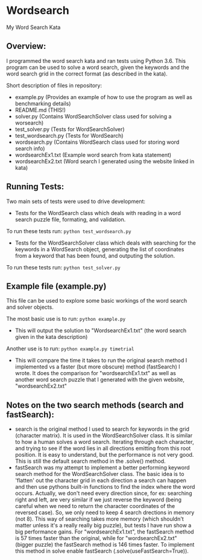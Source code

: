 # Wordsearch
My Word Search Kata

## Overview:
I programmed the word search kata and ran tests using Python 3.6. This program can be used to solve a word search, given the keywords and the word search grid in the correct format (as described in the kata).

Short description of files in repository:
- example.py (Provides an example of how to use the program as well as benchmarking details)
- README.md (THIS!)
- solver.py (Contains WordSearchSolver class used for solving a worsearch)
- test_solver.py (Tests for WordSearchSolver)
- test_wordsearch.py (Tests for WordSearch)
- wordsearch.py (Contains WordSearch class used for storing word search info)
- wordsearchEx1.txt (Example word search from kata statement)
- wordsearchEx2.txt (Word search I generated using the website linked in kata)


 

## Running Tests:
Two main sets of tests were used to drive development:
- Tests for the WordSearch class which deals with reading in a word search puzzle file, formating, and validation.

To run these tests run: `python test_wordsearch.py`

- Tests for the WordSearchSolver class which deals with searching for the keywords in a WordSearch object, generating the list of coordinates from a keyword that has been found, and outputing the solution.

To run these tests run: `python test_solver.py`

## Example file (example.py)
This file can be used to explore some basic workings of the word search and solver objects.

The most basic use is to run: `python example.py`
- This will output the solution to "WordsearchEx1.txt" (the word search given in the kata description)

Another use is to run: `python example.py timetrial`
- This will compare the time it takes to run the original search method I implemented vs a faster (but more obscure) method (fastSearch) I wrote.  It does the comparison for "wordsearchEx1.txt" as well as another word search puzzle that I generated with the given website, "wordsearchEx2.txt"

## Notes on the two search methods (search and fastSearch):
- search is the original method I used to search for keywords in the grid (character matrix).  It is used in the WordSearchSolver class.  It is similar to how a human solves a word search.  Iterating through each character, and trying to see if the word lies in all directions emitting from this root position.  It is easy to understand, but the performance is not very good.  This is still the default search method in the .solve() method.
- fastSearch was my attempt to implement a better performing keyword search method for the WordSearchSolver class.  The basic idea is to 'flatten' out the character grid in each direction a search can happen and then use pythons built-in functions to find the index where the word occurs.  Actually, we don't need every direction since, for ex: searching right and left, are very similar if we just reverse the keyword (being careful when we need to return the character coordinates of the reversed case).  So, we only need to keep 4 search drections in memory (not 8).  This way of searching takes more memory (which shouldn't matter unless it's a really really big puzzle), but tests I have run show a big performance gains.  For "wordsearchEx1.txt", the fastSearch method is 57 times faster than the original, while for "wordsearchEx2.txt" (bigger puzzle) the fastSearch method is 146 times faster.  To implement this method in solve enable fastSearch (.solve(useFastSearch=True)).



